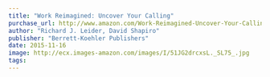 ```yaml
---
title: "Work Reimagined: Uncover Your Calling"
purchase_url: http://www.amazon.com/Work-Reimagined-Uncover-Your-Calling/dp/1626565589%3FSubscriptionId%3DAKIAIVZLK2PABGQI2KAQ%26tag%3Deverrail-20%26linkCode%3Dxm2%26camp%3D2025%26creative%3D165953%26creativeASIN%3D1626565589
author: "Richard J. Leider, David Shapiro"
publisher: "Berrett-Koehler Publishers"
date: 2015-11-16
image: http://ecx.images-amazon.com/images/I/51JG2drcxsL._SL75_.jpg
tags:
---
```


